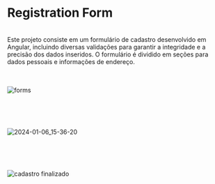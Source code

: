 <h1>Registration Form</h1>
<br>
Este projeto consiste em um formulário de cadastro desenvolvido em Angular, incluindo diversas validações para garantir a integridade e a precisão dos dados inseridos. O formulário é dividido em seções para dados pessoais e informações de endereço.



<br>
<br>
<br>






![forms](https://github.com/PauloCatto/Reactive-form/assets/108766424/cbb7ef30-820c-44f4-94b2-1e28d29cb0a6)




<br>
<br>
<br>




![2024-01-06_15-36-20](https://github.com/PauloCatto/Reactive-form/assets/108766424/67b47e91-fb36-43da-861c-a8faf20c65ac)



<br>
<br>
<br>




![cadastro finalizado](https://github.com/PauloCatto/Reactive-form/assets/108766424/fc57c6d4-3856-40cc-b4b6-4612424ea47e)


